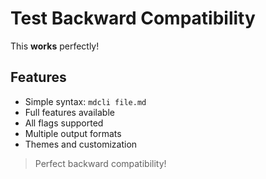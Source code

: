 # Test Backward Compatibility

This **works** perfectly!

## Features

- Simple syntax: `mdcli file.md`
- Full features available
- All flags supported
- Multiple output formats
- Themes and customization

> Perfect backward compatibility!